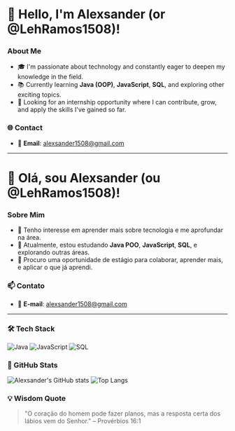 # 👋 Hello, I'm Alexsander (or @LehRamos1508)!

### About Me
- 🎓 I'm passionate about technology and constantly eager to deepen my knowledge in the field.
- 📚 Currently learning **Java (OOP)**, **JavaScript**, **SQL**, and exploring other exciting topics.
- 💼 Looking for an internship opportunity where I can contribute, grow, and apply the skills I've gained so far.

### 🌐 Contact
- 📧 **Email**: alexsander1508@gmail.com

---

# 👋 Olá, sou Alexsander (ou @LehRamos1508)!

### Sobre Mim
- 👀 Tenho interesse em aprender mais sobre tecnologia e me aprofundar na área.
- 🌱 Atualmente, estou estudando **Java POO**, **JavaScript**, **SQL**, e explorando outras áreas.
- 💼 Procuro uma oportunidade de estágio para colaborar, aprender mais, e aplicar o que já aprendi.

### 📫 Contato
- 📧 **E-mail**: alexsander1508@gmail.com

---

### 🛠️ Tech Stack
![Java](https://img.shields.io/badge/Java-ED8B00?style=for-the-badge&logo=java&logoColor=white)
![JavaScript](https://img.shields.io/badge/JavaScript-F7DF1E?style=for-the-badge&logo=javascript&logoColor=black)
![SQL](https://img.shields.io/badge/SQL-003B57?style=for-the-badge&logo=postgresql&logoColor=white)

### 🌟 GitHub Stats
![Alexsander's GitHub stats](https://github-readme-stats.vercel.app/api?username=LehRamos1508&show_icons=true&theme=dark)
![Top Langs](https://github-readme-stats.vercel.app/api/top-langs/?username=LehRamos1508&layout=compact&theme=dark)


### 💡 Wisdom Quote
> "O coração do homem pode fazer planos, mas a resposta certa dos lábios vem do Senhor." – Provérbios 16:1

<!---
LehRamos1508/LehRamos1508 is a ✨ special ✨ repository because its `README.md` (this file) appears on your GitHub profile.
You can click the Preview link to take a look at your changes.
--->
